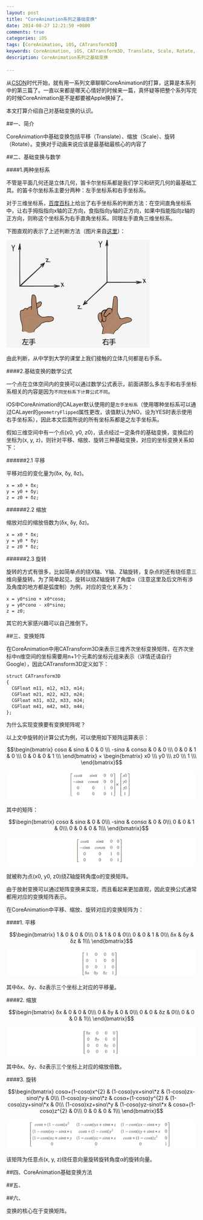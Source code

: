 ```yaml
---
layout: post
title: "CoreAnimation系列之基础变换"
date: 2014-08-27 12:21:50 +0800
comments: true
categories: iOS
tags: [CoreAnimation, iOS, CATransform3D]
keywords: CoreAnimation, iOS, CATransform3D, Translate, Scale, Rotate, 平移, 缩放, 旋转
description: CoreAnimation系列之基础变换

---
```


<script type="text/javascript" src="http://cdn.mathjax.org/mathjax/latest/MathJax.js?config=default"></script>

从[CSDN]()时代开始，就有用一系列文章聊聊CoreAnimation的打算，这算是本系列中的第三篇了。一直以来都是哪天心情好的时候来一篇，真怀疑等把整个系列写完的时候CoreAnimation是不是都要被Apple换掉了。

本文打算介绍自己对基础变换的认识。

##一、简介

CoreAnimation中基础变换包括平移（Translate）、缩放（Scale）、旋转（Rotate）。变换对于动画来说应该是最基础最核心的内容了


##二、基础变换与数学

####1.两种坐标系

不管是平面几何还是立体几何，笛卡尔坐标系都是我们学习和研究几何的最基础工具。的笛卡尔坐标系主要分两种：左手坐标系和右手坐标系。

对于三维坐标系，[百度百科](http://baike.baidu.com/view/2939423.htm)上给出了右手坐标系的判断方法：在空间直角坐标系中，让右手拇指指向x轴的正方向，食指指向y轴的正方向，如果中指能指向z轴的正方向，则称这个坐标系为右手直角坐标系。同理左手直角三维坐标系。

下图直观的表示了上述判断方法（图片来自[这里](http://outofmemory.cn/wr/?u=http%3A%2F%2Fwonderffee.github.io%2Fblog%2F2013%2F10%2F17%2Fa-simple-method-to-determine-positive-rotation-in-in-three-dimensional-space%2F)）：

![left-right hand coordinate](/images/article6/coordinate-system.jpg)

由此判断，从中学到大学的课堂上我们接触的立体几何都是右手系。

####2.基础变换的数学公式

一个点在立体空间内的变换可以通过数学公式表示，前面讲那么多左手和右手坐标系相关的内容是因为`不同坐标系下计算公式不同`。

iOS中CoreAnimation的CALayer默认使用的是`左手坐标系`（使用哪种坐标系可以通过CALayer的`geometryFlipped`属性更改，该值默认为NO，设为YES时表示使用右手坐标系），因此本文后面所说的所有坐标系都是之左手坐标系。

假如三维空间中有一个点(x0, y0, z0)，该点经过一定条件的基础变换，变换后的坐标为(x, y, z)，则针对平移、缩放、旋转三种基础变换，对应的坐标变换关系如下：

######2.1 平移

平移对应的变化量为(δx, δy, δz)。

```
x = x0 + δx;
y = y0 + δy;
z = z0 + δz;
```

######2.2 缩放

缩放对应的缩放倍数为(δx, δy, δz)。

```
x = x0 * δx;
y = y0 * δy;
z = z0 * δz;
```

######2.3 旋转

旋转的方式有很多，比如简单点的绕X轴、Y轴、Z轴旋转，复杂点的还有绕任意三维向量旋转。为了简单起见，旋转以绕Z轴旋转了角度α（注意这里及后文所有涉及角度的地方都是弧度制）为例，对应的变化关系为：

```
x = y0*sinα + x0*cosα;
y = y0*conα - x0*sinα;
z = z0;
```

其它的大家感兴趣可以自己推倒下。


##三、变换矩阵

在CoreAnimation中用CATransform3D来表示三维齐次坐标变换矩阵，在齐次坐标中n维空间的坐标需要用n+1个元素的坐标元组来表示（详情还请自行Google），因此CATransform3D定义如下：

```
struct CATransform3D
{
  CGFloat m11, m12, m13, m14;
  CGFloat m21, m22, m23, m24;
  CGFloat m31, m32, m33, m34;
  CGFloat m41, m42, m43, m44;
};
```
为什么实现变换要有变换矩阵呢？

以上文中旋转的计算公式为例，可以使用如下矩阵运算表示：

$$\begin{bmatrix}
cosα & sinα & 0 & 0 \\\
-sinα & consα & 0 & 0 \\\
0 & 0 & 1 & 0 \\\
0 & 0 & 0 & 1 \\\
\end{bmatrix}
×
\begin{bmatrix}
x0 \\\
y0 \\\
z0 \\\
1 \\\
\end{bmatrix}$$

![left-right hand coordinate](/images/article6/matrix1.png)

其中的矩阵：

$$\begin{bmatrix}
cosα & sinα & 0 & 0\\\
-sinα & consα & 0 & 0\\\
0 & 0 & 1 & 0\\\
0 & 0 & 0 & 1\\\
\end{bmatrix}$$

![left-right hand coordinate](/images/article6/matrix2.png)

就被称为点(x0, y0, z0)绕Z轴旋转角度α的变换矩阵。

由于放射变换可以通过矩阵变换来实现，而且看起来更加直观，因此变换公式通常都用对应的变换矩阵表示。

在CoreAnimation中平移、缩放、旋转对应的变换矩阵为：

####1. 平移

$$\begin{bmatrix}
1 & 0 & 0 & 0\\\
0 & 1 & 0 & 0\\\
0 & 0 & 1 & 0\\\
δx & δy & δz & 1\\\
\end{bmatrix}$$

![left-right hand coordinate](/images/article6/matrix3.png)

其中δx、δy、δz表示三个坐标上对应的平移量。

####2. 缩放

$$\begin{bmatrix}
δx & 0 & 0 & 0\\\
0 & δy & 0 & 0\\\
0 & 0 & δz & 0\\\
0 & 0 & 0 & 1\\\
\end{bmatrix}$$

![left-right hand coordinate](/images/article6/matrix4.png)

其中δx、δy、δz表示三个坐标上对应的缩放倍数。

####3. 旋转

$$\begin{bmatrix}
cosα+(1-cosα)x^{2} & (1-cosα)yx+sinα\*z & (1-cosα)zx-sinα\*y & 0\\\
(1-cosα)xy-sinα\*z & cosα+(1-cosα)y^{2} & (1-cosα)zy+sinα\*x & 0\\\
(1-cosα)xz+sinα\*y & (1-cosα)yz-sinα\*x & cosα+(1-cosα)z^{2} & 0\\\
0 & 0 & 0 & 1\\\
\end{bmatrix}$$

![left-right hand coordinate](/images/article6/matrix5.png)

该矩阵为任意点(x, y, z)绕任意向量旋转旋转角度α的旋转向量。


##四、CoreAnimation基础变换方法


##五、

##六、



变换的核心在于变换矩阵。

